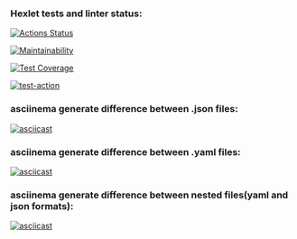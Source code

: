 ### Hexlet tests and linter status:
[![Actions Status](https://github.com/NikSko0r/python-project-50/actions/workflows/hexlet-check.yml/badge.svg)](https://github.com/NikSko0r/python-project-50/actions)

[![Maintainability](https://api.codeclimate.com/v1/badges/a48cdbfab4f43d5823fe/maintainability)](https://codeclimate.com/github/NikSko0r/python-project-50/maintainability)

[![Test Coverage](https://api.codeclimate.com/v1/badges/a48cdbfab4f43d5823fe/test_coverage)](https://codeclimate.com/github/NikSko0r/python-project-50/test_coverage)

[![test-action](https://github.com/NikSko0r/python-project-50/actions/workflows/test-action.yml/badge.svg)](https://github.com/NikSko0r/python-project-50/actions/workflows/test-action.yml)


### asciinema generate difference between .json files:
[![asciicast](https://asciinema.org/a/LZC2gfOCIfyQe8PY67EgK72Vm.svg)](https://asciinema.org/a/LZC2gfOCIfyQe8PY67EgK72Vm)


### asciinema generate difference between .yaml files:
[![asciicast](https://asciinema.org/a/nSmoIK2IPANS5lLjpxaW08FwP.svg)](https://asciinema.org/a/nSmoIK2IPANS5lLjpxaW08FwP)

### asciinema generate difference between nested files(yaml and json formats):
[![asciicast](https://asciinema.org/a/dwv9xSroIixNW7NS0P4hxB2KI.svg)](https://asciinema.org/a/dwv9xSroIixNW7NS0P4hxB2KI)